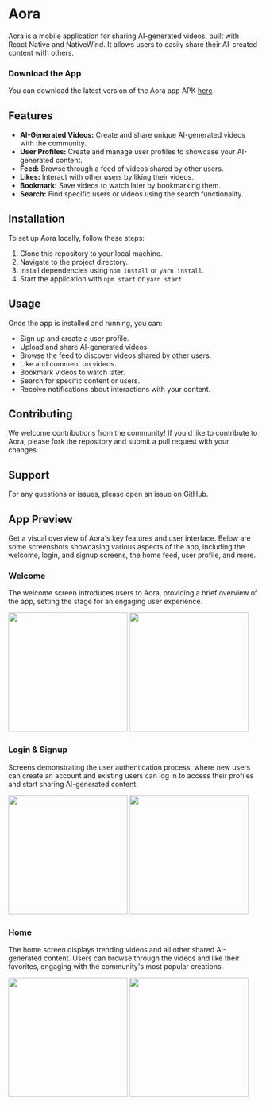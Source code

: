 # Aora
Aora is a mobile application for sharing AI-generated videos, built with React Native and NativeWind. It allows users to easily share their AI-created content with others.

### Download the App
You can download the latest version of the Aora app APK [here](https://expo.dev/accounts/basitkhan03/projects/Aora/builds/47d21b50-2c77-4710-9b04-19cb13250857)

## Features

* **AI-Generated Videos:** Create and share unique AI-generated videos with the community.
* **User Profiles:** Create and manage user profiles to showcase your AI-generated content.
* **Feed:** Browse through a feed of videos shared by other users.
* **Likes:** Interact with other users by liking their videos.
* **Bookmark:** Save videos to watch later by bookmarking them.
* **Search:** Find specific users or videos using the search functionality.

## Installation
To set up Aora locally, follow these steps:

1) Clone this repository to your local machine.
2) Navigate to the project directory.
3) Install dependencies using `npm install` or `yarn install`.
4) Start the application with `npm start` or `yarn start`.

## Usage
Once the app is installed and running, you can:

* Sign up and create a user profile.
* Upload and share AI-generated videos.
* Browse the feed to discover videos shared by other users.
* Like and comment on videos.
* Bookmark videos to watch later.
* Search for specific content or users.
* Receive notifications about interactions with your content.

## Contributing
We welcome contributions from the community! If you'd like to contribute to Aora, please fork the repository and submit a pull request with your changes.

## Support
For any questions or issues, please open an issue on GitHub.

## App Preview
Get a visual overview of Aora's key features and user interface. Below are some screenshots showcasing various aspects of the app, including the welcome, login, and signup screens, the home feed, user profile, and more.

### Welcome
The welcome screen introduces users to Aora, providing a brief overview of the app, setting the stage for an engaging user experience.

<img src="https://github.com/user-attachments/assets/fc0bc2de-2d24-46db-9a6a-a9382562ea98" width="240" />
<img src="https://github.com/user-attachments/assets/59bd53d3-17fa-4bf3-9a64-9e460e144730" width="240" />

### Login & Signup
Screens demonstrating the user authentication process, where new users can create an account and existing users can log in to access their profiles and start sharing AI-generated content.

<img src="https://github.com/user-attachments/assets/52d3c6c8-a569-4552-9de3-a86561d9e4b5" width="240" />
<img src="https://github.com/user-attachments/assets/e4f33ede-31af-49c3-af77-890a7e829eec" width="240" />

### Home
The home screen displays trending videos and all other shared AI-generated content. Users can browse through the videos and like their favorites, engaging with the community's most popular creations.

<img src="https://github.com/user-attachments/assets/b51b65e7-3ca9-4383-8601-3ceb6fd7a17c" width="240" />
<img src="https://github.com/user-attachments/assets/d7979cbe-2457-454e-ba3c-4b089372f37d" width="240" />




